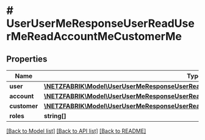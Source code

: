 # # UserUserMeResponseUserReadUserMeReadAccountMeCustomerMe

## Properties

Name | Type | Description | Notes
------------ | ------------- | ------------- | -------------
**user** | [**\NETZFABRIK\Model\UserUserMeResponseUserReadUserMeReadAccountMeCustomerMe**](UserUserMeResponseUserReadUserMeReadAccountMeCustomerMe.md) |  | [optional]
**account** | [**\NETZFABRIK\Model\UserUserMeResponseUserReadUserMeReadAccountMeCustomerMeAccount**](UserUserMeResponseUserReadUserMeReadAccountMeCustomerMeAccount.md) |  | [optional]
**customer** | [**\NETZFABRIK\Model\UserUserMeResponseUserReadUserMeReadAccountMeCustomerMeCustomer**](UserUserMeResponseUserReadUserMeReadAccountMeCustomerMeCustomer.md) |  | [optional]
**roles** | **string[]** |  | [optional]

[[Back to Model list]](../../README.md#models) [[Back to API list]](../../README.md#endpoints) [[Back to README]](../../README.md)

